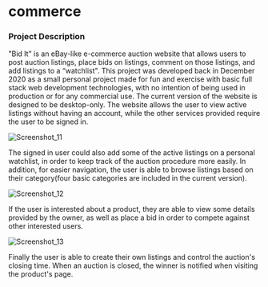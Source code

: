 # commerce
### Project Description

"Bid It" is an eBay-like e-commerce auction website that allows users to post auction listings, place bids on listings, comment on those listings, and add listings to a “watchlist". This project was developed back in December 2020 as a small personal project made for fun and exercise with basic full stack web development technologies, with no intention of being used in production or for any commercial use. The current version of the website is designed to be desktop-only. 
The website allows the user to view active listings without having an account, while the other services provided require the user to be signed in.

![Screenshot_11](https://user-images.githubusercontent.com/47897459/229382466-6239a7d0-cd84-4d88-9534-46162c6b2924.png)


The signed in user could also add some of the active listings on a personal watchlist, in order to keep track of the auction procedure more easily. In addition, for easier navigation, the user is able to browse listings based on their category(four basic categories are included in the current version). 

![Screenshot_12](https://user-images.githubusercontent.com/47897459/229382617-87187b86-3fb9-457b-b15b-934a814b3dff.png)


If the user is interested about a product, they are able to view some details provided by the owner, as well as place a bid in order to compete against other interested users.

![Screenshot_13](https://user-images.githubusercontent.com/47897459/229382828-ab97799e-c917-4049-b934-77d4ed93d297.png)

Finally the user is able to create their own listings and control the auction's closing time. When an auction is closed, the winner is notified when visiting the product's page.
